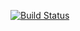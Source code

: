 [![Build Status](https://travis-ci.com/V203/first_terminal_test.svg?branch=main)](https://travis-ci.com/V203/first_terminal_test)